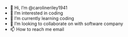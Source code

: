 - 👋 Hi, I’m @carolineriley1941
- 👀 I’m interested in coding
- 🌱 I’m currently learning coding
- 💞️ I’m looking to collaborate on with software company
- 📫 How to reach me email

<!---
carolineriley1941/carolineriley1941 is a ✨ special ✨ repository because its `README.md` (this file) appears on your GitHub profile.
You can click the Preview link to take a look at your changes.
--->
